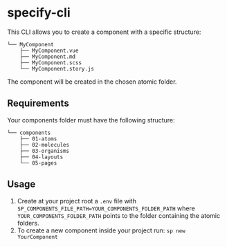 # specify-cli

This CLI allows you to create a component with a specific structure:

```
└── MyComponent
    ├── MyComponent.vue
    ├── MyComponent.md
    ├── MyComponent.scss
    └── MyComponent.story.js
```

The component will be created in the chosen atomic folder.

## Requirements

Your components folder must have the following structure:

```
└── components
    ├── 01-atoms
    ├── 02-molecules
    ├── 03-organisms
    ├── 04-layouts
    └── 05-pages
```

## Usage

1. Create at your project root a `.env` file with `SP_COMPONENTS_FILE_PATH=YOUR_COMPONENTS_FOLDER_PATH` where `YOUR_COMPONENTS_FOLDER_PATH` points to the folder containing the atomic folders.
2. To create a new component inside your project run: `sp new YourComponent`

